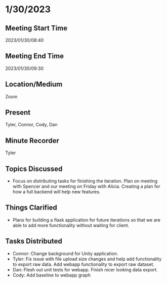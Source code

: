 # 1/30/2023

## Meeting Start Time

2023/01/30/08:40

## Meeting End Time

2023/01/30/09:30

## Location/Medium

Zoom

## Present

Tyler, Connor, Cody, Dan

## Minute Recorder

Tyler

## Topics Discussed

* Focus on distributing tasks for finishing the iteration. Plan on meeting with Spencer and our meeting on Friday with Alicia. Creating a plan for how a full backend will help new features.

## Things Clarified

* Plans for building a flask application for future iterations so that we are able to add more functionality without waiting for client.

## Tasks Distributed

* Connor: Change background for Unity application.
* Tyler: Fix issue with file upload size changes and help add functionality to export raw data. Add webapp functionality to export raw dataset.
* Dan: Flesh out unit tests for webapp. Finish nicer looking data export.
* Cody: Add baseline to webapp graph